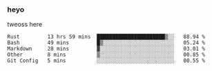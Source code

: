 ### heyo
tweoss here

<!--START_SECTION:waka-->
```text
Rust         13 hrs 59 mins  ██████████████████████▒░░   88.94 % 
Bash         49 mins         █▒░░░░░░░░░░░░░░░░░░░░░░░   05.24 % 
Markdown     28 mins         ▓░░░░░░░░░░░░░░░░░░░░░░░░   03.01 % 
Other        8 mins          ▒░░░░░░░░░░░░░░░░░░░░░░░░   00.85 % 
Git Config   5 mins          ░░░░░░░░░░░░░░░░░░░░░░░░░   00.55 % 
```
<!--END_SECTION:waka-->

<!--
**Tweoss/tweoss** is a ✨ _special_ ✨ repository because its `README.md` (this file) appears on your GitHub profile.

Here are some ideas to get you started:

- 🔭 I’m currently working on ...
- 🌱 I’m currently learning ...
- 👯 I’m looking to collaborate on ...
- 🤔 I’m looking for help with ...
- 💬 Ask me about ...
- 📫 How to reach me: ...
- 😄 Pronouns: ...
- ⚡ Fun fact: ...
-->
